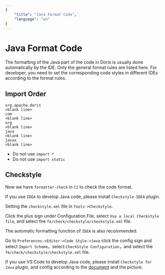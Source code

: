 ```yaml
---
{
    "title": "Java Format Code",
    "language": "en"
}
---
```


<!-- 
Licensed to the Apache Software Foundation (ASF) under one
or more contributor license agreements.  See the NOTICE file
distributed with this work for additional information
regarding copyright ownership.  The ASF licenses this file
to you under the Apache License, Version 2.0 (the
"License"); you may not use this file except in compliance
with the License.  You may obtain a copy of the License at

  http://www.apache.org/licenses/LICENSE-2.0

Unless required by applicable law or agreed to in writing,
software distributed under the License is distributed on an
"AS IS" BASIS, WITHOUT WARRANTIES OR CONDITIONS OF ANY
KIND, either express or implied.  See the License for the
specific language governing permissions and limitations
under the License.
-->

# Java Format Code

The formatting of the Java part of the code in Doris is usually done automatically by the IDE. Only the general format rules are listed here. For developer, you need to set the corresponding code styles in different IDEs according to the format rules.

## Import Order

```
org.apache.doris
<blank line>
com
<blank line>
org
<blank line>
java
<blank line>
javax
<blank line>
```

* Do not use `import *`
* Do not use `import static`

## Checkstyle

Now we have `formatter-check` in `CI` to check the code format.

If you use `IDEA` to develop Java code, please install `Checkstyle-IDEA` plugin.

Setting the `checkstyle.xml` file in `Tools->Checkstyle`.

Click the plus sign under Configuration File, select `Use a local Checkstyle file`, and select the `fe/check/checkstyle/checkstyle.xml` file.

The automatic formatting function of `IDEA` is also recommended.

Go to `Preferences->Editor->Code Style->Java` click the config sign and select `Import Scheme`，select `CheckStyle Configuration`，and select the `fe/check/checkstyle/checkstyle.xml` file.

If you use VS Code to develop Java code, please install `Checkstyle for Java` plugin, and config according to the [document](https://code.visualstudio.com/docs/java/java-linting) and the picture.

